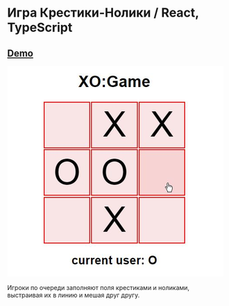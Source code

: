 # Игра Крестики-Нолики / **React, TypeScript**

## [Demo](https://devmikealex.github.io/GameXO/dist/)

![game](/docs/game.jpg)

Игроки по очереди заполняют поля крестиками и ноликами, выстраивая их в линию и мешая друг другу.
